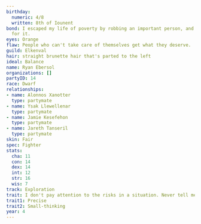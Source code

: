 ```yaml
---
birthday:
  numeric: 4/8
  written: 8th of Iounent
bond: I escaped my life of poverty by robbing an important person, and I'm wanted
  for it.
eyes: Orange
flaw: People who can't take care of themselves get what they deserve.
guild: Elkenval
hair: straight brunette hair that's parted to the left
ideal: Balance
name: Ryan Ebersol
organizations: []
partyID: 14
race: Dwarf
relationships:
- name: Alonnos Xanotter
  type: partymate
- name: Ysak Llewellenar
  type: partymate
- name: Jamie Kesefehon
  type: partymate
- name: Jareth Tanseril
  type: partymate
skin: Fair
spec: Fighter
stats:
  cha: 11
  con: 14
  dex: 14
  int: 12
  str: 16
  wis: 7
track: Exploration
trait: I don't pay attention to the risks in a situation. Never tell me the odds.
trait1: Precise
trait2: Small-thinking
year: 4
---
```

